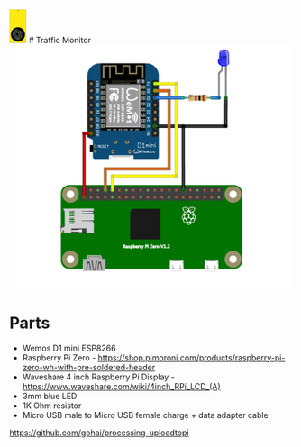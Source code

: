 <img src="TrafficMonitor-icon.svg" height=60px>
# Traffic Monitor

<img src="TrafficMonitor-circuit.png" width=600px> 

# Parts
* Wemos D1 mini ESP8266 
* Raspberry Pi Zero - https://shop.pimoroni.com/products/raspberry-pi-zero-wh-with-pre-soldered-header
* Waveshare 4 inch Raspberry Pi Display - https://www.waveshare.com/wiki/4inch_RPi_LCD_(A)
* 3mm blue LED
* 1K Ohm resistor
* Micro USB male to Micro USB female charge + data adapter cable

https://github.com/gohai/processing-uploadtopi